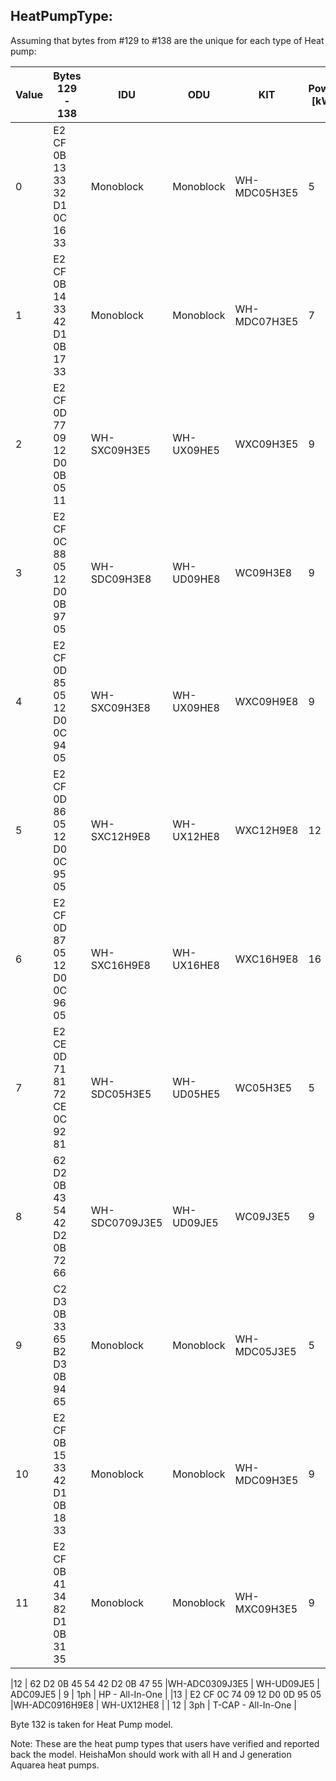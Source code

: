 ## HeatPumpType:

Assuming that bytes from #129 to #138 are the unique for each type of Heat pump:

| Value |  Bytes 129 - 138 | IDU | ODU | KIT | Power [kW] | 1ph/3ph | T-CAP/HP |
| ---| --- | --- | --- | --- | --- | --- | ---|
| 0 | E2 CF 0B 13 33 32 D1 0C 16 33 | Monoblock | Monoblock | WH-MDC05H3E5 | 5 | 1ph | HP |
| 1 | E2 CF 0B 14 33 42 D1 0B 17 33 | Monoblock | Monoblock | WH-MDC07H3E5 | 7 | 1ph | HP |
| 2 | E2 CF 0D 77 09 12 D0 0B 05 11 | WH-SXC09H3E5 | WH-UX09HE5 | WXC09H3E5 | 9 | 1ph | T-CAP |
| 3 | E2 CF 0C 88 05 12 D0 0B 97 05 | WH-SDC09H3E8 | WH-UD09HE8 | WC09H3E8 | 9 | 3ph | HP |
| 4 | E2 CF 0D 85 05 12 D0 0C 94 05 | WH-SXC09H3E8 | WH-UX09HE8 | WXC09H9E8 | 9 | 3ph | T-CAP |
| 5 | E2 CF 0D 86 05 12 D0 0C 95 05 | WH-SXC12H9E8 | WH-UX12HE8 | WXC12H9E8 | 12 | 3ph | T-CAP |
| 6 | E2 CF 0D 87 05 12 D0 0C 96 05 | WH-SXC16H9E8 | WH-UX16HE8 | WXC16H9E8 | 16 | 3ph | T-CAP |
| 7 | E2 CE 0D 71 81 72 CE 0C 92 81 | WH-SDC05H3E5 | WH-UD05HE5 | WC05H3E5  | 5 | 1ph | HP |
| 8 | 62 D2 0B 43 54 42 D2 0B 72 66 | WH-SDC0709J3E5 | WH-UD09JE5 | WC09J3E5  | 9 | 1ph | HP |
| 9 | C2 D3 0B 33 65 B2 D3 0B 94 65 | Monoblock | Monoblock | WH-MDC05J3E5 | 5 | 1ph | HP |
|10 | E2 CF 0B 15 33 42 D1 0B 18 33 | Monoblock | Monoblock | WH-MDC09H3E5 | 9 | 1ph | HP |
|11 | E2 CF 0B 41 34 82 D1 0B 31 35 | Monoblock | Monoblock | WH-MXC09H3E5 | 9 | 1ph | T-CAP |

|12 | 62 D2 0B 45 54 42 D2 0B 47 55 |WH-ADC0309J3E5 | WH-UD09JE5 | ADC09JE5 | 9 | 1ph | HP - All-In-One | 
|13 | E2 CF 0C 74 09 12 D0 0D 95 05 |WH-ADC0916H9E8 | WH-UX12HE8 | | 12 | 3ph | T-CAP - All-In-One |


Byte 132 is taken for Heat Pump model.

Note: These are the heat pump types that users have verified and reported back the model. HeishaMon should work with all H and J generation Aquarea heat pumps.
